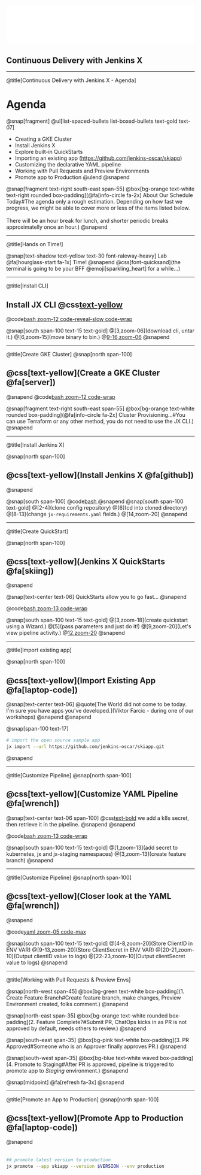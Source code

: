 ![IMAGE](assets/img/jx-logo.svg)

## Continuous Delivery with Jenkins X

---
@title[Continuous Delivery with Jenkins X - Agenda]
# Agenda

@snap[fragment]
@ul[list-spaced-bullets list-boxed-bullets text-gold text-07]
- Creating a GKE Cluster
- Install Jenkins X
- Explore built-in QuickStarts
- Importing an existing app (https://github.com/jenkins-oscar/skiapp)
- Customizing the declarative YAML pipeline
- Working with Pull Requests and Preview Environments
- Promote app to Production
@ulend
@snapend

@snap[fragment text-right south-east span-55]
@box[bg-orange text-white text-right rounded box-padding](@fa[info-circle fa-2x] About Our Schedule Today#The agenda only a rough estimation. Depending on how fast we progress, we might be able to cover more or less of the items listed below.<br><br>There will be an hour break for lunch, and shorter periodic breaks approximatelly once an hour.)
@snapend


---
@title[Hands on Time!]

@snap[text-shadow text-yellow text-30 font-raleway-heavy]
Lab @fa[hourglass-start fa-1x] Time!
@snapend
@css[font-quicksand](the terminal is going to be your BFF @emoji[sparkling_heart] for a while...)

---
@title[Install CLI]

## Install JX CLI   @css[text-yellow](@fa[terminal])

@code[bash zoom-12 code-reveal-slow code-wrap](workshops/continuous-delivery-jx/install-cli.sh)

@snap[south span-100 text-15 text-gold]
@[3,zoom-06](download cli, untar it.)
@[6,zoom-15](move binary to bin.)
@[9-16,zoom-06]()
@snapend

---
@title[Create GKE Cluster]
@snap[north span-100]
## @css[text-yellow](Create a GKE Cluster   @fa[server])
@snapend
@code[bash zoom-12 code-wrap](workshops/continuous-delivery-jx/create-cluster.sh)

@snap[fragment text-right south-east span-55]
@box[bg-orange text-white rounded box-padding](@fa[info-circle fa-2x] Cluster Provisioning...#You can use Terraform or any other method, you do not need to use the JX CLI.)
@snapend

--- 

@title[Install Jenkins X]

@snap[north span-100]
## @css[text-yellow](Install Jenkins X   @fa[github])
@snapend

@snap[south span-100]
@code[bash ](workshops/continuous-delivery-jx/boot-cluster.sh)
@snapend
@snap[south span-100 text-gold]
@[2-4](clone config repository)
@[6](cd into cloned directory)
@[8-13](change `jx-requirements.yaml` fields.)
@[14,zoom-20]
@snapend

--- 

@title[Create QuickStart]

@snap[north span-100]
## @css[text-yellow](Jenkins X QuickStarts   @fa[skiing])
@snapend

@snap[text-center text-06]
QuickStarts allow you to go fast...
@snapend


@code[bash zoom-13 code-wrap](workshops/continuous-delivery-jx/create-quickstart.sh)

@snap[south span-100 text-15 text-gold]
@[3,zoom-18](create quickstart using a Wizard.)
@[5](pass parameters and just do it!)
@[9,zoom-20](Let's view pipeline activity.)
@[12,zoom-20]()
@snapend

---
@title[Import existing app]

@snap[north span-100]
## @css[text-yellow](Import Existing App   @fa[laptop-code])
@snap[text-center text-06]
@quote[The World did not come to be today. I'm sure you have apps you've developed.](Viktor Farcic - during one of our workshops)
@snapend
@snapend



@snap[span-100 text-17]
```bash
# import the open source sample app
jx import --url https://github.com/jenkins-oscar/skiapp.git
```
@snapend

---
@title[Customize Pipeline]
@snap[north span-100]
## @css[text-yellow](Customize YAML Pipeline   @fa[wrench])

@snap[text-center text-06 span-100]
@css[text-bold](SCENARIO:) we add a k8s secret, then retrieve it in the pipeline.
@snapend
@snapend

@code[bash zoom-13 code-wrap](workshops/continuous-delivery-jx/pr-custom-pipeline.sh)

@snap[south span-100 text-15 text-gold]
@[1,zoom-13](add secret to kubernetes, jx and jx-staging namespaces)
@[3,zoom-13](create feature branch)
@snapend

---

@title[Customize Pipeline]
@snap[north span-100]
## @css[text-yellow](Closer look at the YAML   @fa[wrench])
@snapend

@code[yaml zoom-05 code-max](workshops/continuous-delivery-jx/pipeline.yaml)

@snap[south span-100 text-15 text-gold]
@[4-8,zoom-20](Store ClientID in ENV VAR)
@[9-13,zoom-20](Store ClientSecret in ENV VAR)
@[20-21,zoom-10](Output clientID value to logs)
@[22-23,zoom-10](Output clientSecret value to logs)
@snapend

---

@title[Working with Pull Requests & Preview Envs]

@snap[north-west span-45]
@box[bg-green text-white box-padding](1. Create Feature Branch#Create feature branch, make changes, Preview Environment created, folks comment.)
@snapend

@snap[north-east span-35]
@box[bg-orange text-white rounded box-padding](2. Feature Complete?#Submit PR, ChatOps kicks in as PR is not approved by default, needs others to review.)
@snapend

@snap[south-east span-35]
@box[bg-pink text-white box-padding](3. PR Approved#Someone who is an Approver finally approves PR.)
@snapend

@snap[south-west span-35]
@box[bg-blue text-white waved box-padding](4. Promote to Staging#After PR is approved, pipeline is triggered to promote app to *Staging* environment.)
@snapend

@snap[midpoint]
@fa[refresh fa-3x]
@snapend

---

@title[Promote an App to Production]
@snap[north span-100]
## @css[text-yellow](Promote App to Production   @fa[laptop-code])
@snapend

```bash

## promote latest version to production
jx promote --app skiapp --version $VERSION --env production
```
